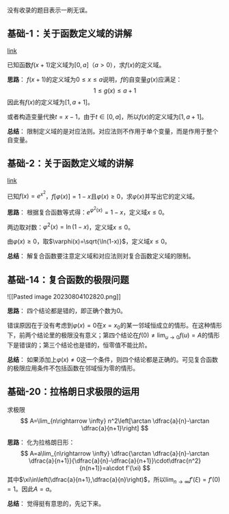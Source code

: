 
没有收录的题目表示一刷无误。

## 基础-1：关于函数定义域的讲解

[link](https://www.bilibili.com/video/BV1av4y1D7EV)

已知函数$f(x+1)$定义域为$[0,a]$（$a>0$），求$f(x)$的定义域。

**思路**：
$f(x+1)$的定义域为$0\le x\le a$说明，$f$的自变量$g(x)$应满足：
$$
1\le g(x)\le a+1
$$
因此有$f(x)$的定义域为$[1,a+1]$。

或者构造变量代换$t=x-1$，由于$t\in [0,a]$，所以$f(x)$的定义域为$[1,a+1]$。

**总结**：
限制定义域的是对应法则。对应法则不作用于单个变量，而是作用于整个自变量。

## 基础-2：关于函数定义域的讲解

[link](https://www.bilibili.com/video/BV1Dv4y1D7PR/)

已知$f(x)=e^{x^2}$，$f[\varphi(x)]=1-x$且$\varphi(x)\ge 0$，求$\varphi(x)$并写出它的定义域。

**思路**：
根据复合函数等式得：$e^{\varphi^2(x)}=1-x$，定义域$x\le 0$。

两边取对数：$\varphi^2(x)=\ln(1-x)$，定义域$x\le 0$。

由$\varphi(x)\ge 0$，取$\varphi(x)=\sqrt{\ln(1-x)}$，定义域$x\le 0$。

**总结**：
解复合函数要注意定义域和对应法则对复合函数定义域的限制。

## 基础-14：复合函数的极限问题

![[Pasted image 20230804102820.png]]

**思路**：
四个结论都是错的，即正确个数为0。

错误原因在于没有考虑到$\varphi(x)=0$在$x=x_0$的某一邻域恒成立的情形。在这种情形下，前两个结论里的极限没有意义；第四个结论在$f(0)\neq \displaystyle\lim_{u\rightarrow 0} f(u)=A$的情形下是错误的；第三个结论也是错的，恒零值不能比阶。

**总结**：
如果添加上$\varphi(x)\neq 0$这一个条件，则四个结论都是正确的。可见复合函数的极限应用条件不包括函数在邻域恒为零的情形。

## 基础-20：拉格朗日求极限的运用

求极限
$$
A=\lim_{n\rightarrow \infty}  n^2\left[\arctan \dfrac{a}{n}-\arctan \dfrac{a}{n+1}\right]
$$

**思路**：
化为拉格朗日形：
$$
A=a\lim_{n\rightarrow \infty} \dfrac{\arctan \dfrac{a}{n}-\arctan \dfrac{a}{n+1}}{\dfrac{a}{n}-\dfrac{a}{n+1}}\cdot\dfrac{n^2}{n(n+1)}=a\cdot f'(\xi)
$$
其中$\xi\in\left(\dfrac{a}{n+1},\dfrac{a}{n}\right)$，所以$\lim_{n\rightarrow \infty}f'(\xi)=f'(0)=1$。因此$A=a$。

**总结**：
觉得挺有意思的，先记下来。

